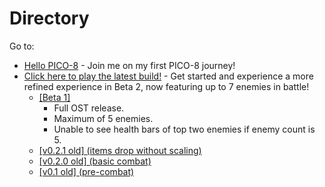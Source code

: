# Directory

Go to:
- [Hello PICO-8](./hellopico8.md) - Join me on my first PICO-8 journey!
- [Click here to play the latest build!](./game/ac_beta_2.html) - Get started and experience a more refined experience in Beta 2, now featuring up to 7 enemies in battle!
   - [[Beta 1]](./game/ac_beta_1.html)
      - Full OST release.
      - Maximum of 5 enemies.
      - Unable to see health bars of top two enemies if enemy count is 5.
   - [[v0.2.1 old] (items drop without scaling)](./game/ac_v_0_2.html)
   - [[v0.2.0 old] (basic combat)](./game/combat_update.html)
   - [[v0.1 old] (pre-combat)](./game/apocalypse_couriers.html)